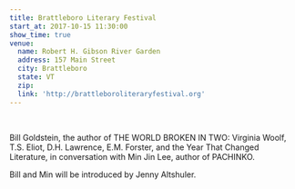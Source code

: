 ```yaml
---
title: Brattleboro Literary Festival
start_at: 2017-10-15 11:30:00
show_time: true
venue:
  name: Robert H. Gibson River Garden
  address: 157 Main Street
  city: Brattleboro
  state: VT
  zip:
  link: 'http://brattleboroliteraryfestival.org'
---
```



&nbsp;

Bill Goldstein, the author of THE WORLD BROKEN IN TWO: Virginia Woolf, T.S. Eliot, D.H. Lawrence, E.M. Forster, and the Year That Changed Literature, in conversation with Min Jin Lee, author of PACHINKO.&nbsp;

Bill and Min will be introduced by Jenny Altshuler.&nbsp;